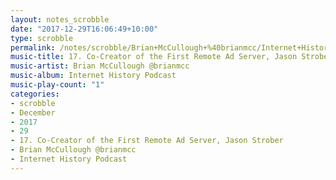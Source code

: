 ```yaml
---
layout: notes_scrobble
date: "2017-12-29T16:06:49+10:00"
type: scrobble
permalink: /notes/scrobble/Brian+McCullough+%40brianmcc/Internet+History+Podcast/be8d4fc634a3a64d92878eadf455d4231539f499.html
music-title: 17. Co-Creator of the First Remote Ad Server, Jason Strober
music-artist: Brian McCullough @brianmcc
music-album: Internet History Podcast
music-play-count: "1"
categories:
- scrobble
- December
- 2017
- 29
- 17. Co-Creator of the First Remote Ad Server, Jason Strober
- Brian McCullough @brianmcc
- Internet History Podcast
---
```

